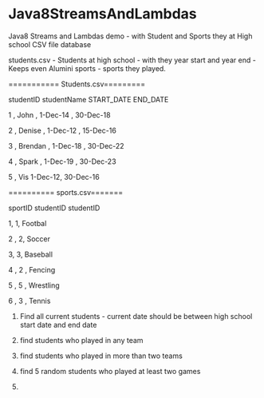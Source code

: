 # Java8StreamsAndLambdas
Java8 Streams and Lambdas demo - with Student and Sports they at High school CSV file database

students.csv - Students at high school - with they year start and year end - Keeps even Alumini
sports - sports they played.

=========== Students.csv=========

studentID	studentName	START_DATE	END_DATE

1 ,	John	,	1-Dec-14	,	30-Dec-18

2	,	Denise	,	1-Dec-12	,	15-Dec-16

3	,	Brendan	,	1-Dec-18	,	30-Dec-22

4	,	Spark	,	1-Dec-19	,	30-Dec-23

5	,	Vis	1-Dec-12,		30-Dec-16



========== sports.csv=======

sportID	studentID	studentID

1,		1,		Footbal

2	,	2,		Soccer

3,		3,		Baseball

4	,	2	,	Fencing

5	,	5	,	Wrestling

6	,	3	,	Tennis


1) Find all current students - current date should be between high school start date and end date

2) find students who played in any team

3) find students who played in more than two teams

4) find 5 random students who played at least two games

5)
